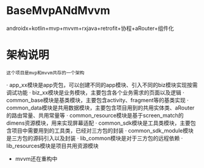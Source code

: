 # BaseMvpANdMvvm
androidx+kotlin+mvp+mvvm+rxjava+retrofit+协程+aRouter+组件化

# 架构说明

`这个项目是mvp和mvvm共存的一个架构`

· app_xx模块是app壳包，可以创建不同的app模块、引入不同的biz模块实现按需调试功能
· biz_xx模块是业务模块，主要包含各个业务需求的页面以及逻辑
· common_base模块是基类模块，主要包含activity、fragment等的基类实现
· common_data模块是共用数据模块，主要包含项目用到的共用实体类、aRouter的路由常量、共用常量等
· common_resource模块是基于screen_match的dimens资源模块，用来实现屏幕适配
· common_sdk模块是工具类模块，主要包含项目中需要用到的工具类，已经对三方包的封装
· common_sdk_module模块是三方包的源码引入以及封装
· lib_common模块是对于三方包的远程依赖
· lib_resources模块是项目共用资源模块

* mvvm还在重构中
